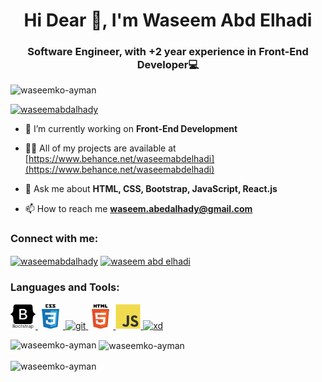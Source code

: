 <h1 align="center">Hi Dear 👋, I'm Waseem Abd Elhadi</h1>
<h3 align="center">Software Engineer, with +2 year experience in Front-End Developer💻</h3>

<p align="left"> <img src="https://komarev.com/ghpvc/?username=waseemko-ayman&label=Profile%20views&color=0e75b6&style=flat" alt="waseemko-ayman" /> </p>

<p align="left"> <a href="https://twitter.com/waseemabdalhady" target="blank"><img src="https://img.shields.io/twitter/follow/waseemabdalhady?logo=twitter&style=for-the-badge" alt="waseemabdalhady" /></a> </p>

- 🔭 I’m currently working on **Front-End Development**

- 👨‍💻 All of my projects are available at [https://www.behance.net/waseemabdelhadi](https://www.behance.net/waseemabdelhadi)

- 💬 Ask me about **HTML, CSS, Bootstrap, JavaScript, React.js**

- 📫 How to reach me **waseem.abedalhady@gmail.com**

<h3 align="left">Connect with me:</h3>
<p align="left">
<a href="https://twitter.com/waseemabdalhady" target="blank"><img align="center" src="https://raw.githubusercontent.com/rahuldkjain/github-profile-readme-generator/master/src/images/icons/Social/twitter.svg" alt="waseemabdalhady" height="30" width="40" /></a>
<a href="https://www.linkedin.com/in/waseem-abd-elhadi-1b293624b/" target="blank"><img align="center" src="https://raw.githubusercontent.com/rahuldkjain/github-profile-readme-generator/master/src/images/icons/Social/linked-in-alt.svg" alt="waseem abd elhadi" height="30" width="40" /></a>
</p>

<h3 align="left">Languages and Tools:</h3>
<p align="left"> <a href="https://getbootstrap.com" target="_blank" rel="noreferrer"> <img src="https://raw.githubusercontent.com/devicons/devicon/master/icons/bootstrap/bootstrap-plain-wordmark.svg" alt="bootstrap" width="40" height="40"/> </a> <a href="https://www.w3schools.com/css/" target="_blank" rel="noreferrer"> <img src="https://raw.githubusercontent.com/devicons/devicon/master/icons/css3/css3-original-wordmark.svg" alt="css3" width="40" height="40"/> </a> <a href="https://git-scm.com/" target="_blank" rel="noreferrer"> <img src="https://www.vectorlogo.zone/logos/git-scm/git-scm-icon.svg" alt="git" width="40" height="40"/> </a> <a href="https://www.w3.org/html/" target="_blank" rel="noreferrer"> <img src="https://raw.githubusercontent.com/devicons/devicon/master/icons/html5/html5-original-wordmark.svg" alt="html5" width="40" height="40"/> </a> <a href="https://developer.mozilla.org/en-US/docs/Web/JavaScript" target="_blank" rel="noreferrer"> <img src="https://raw.githubusercontent.com/devicons/devicon/master/icons/javascript/javascript-original.svg" alt="javascript" width="40" height="40"/> </a> <a href="https://www.adobe.com/products/xd.html" target="_blank" rel="noreferrer"> <img src="https://cdn.worldvectorlogo.com/logos/adobe-xd.svg" alt="xd" width="40" height="40"/> </a> </p>

<p><img align="left" src="https://github-readme-stats.vercel.app/api/top-langs?username=waseemko-ayman&show_icons=true&locale=en&layout=compact" alt="waseemko-ayman" /></p>

<p>&nbsp;<img align="center" src="https://github-readme-stats.vercel.app/api?username=waseemko-ayman&show_icons=true&locale=en" alt="waseemko-ayman" /></p>

<p><img align="center" src="https://github-readme-streak-stats.herokuapp.com/?user=waseemko-ayman&" alt="waseemko-ayman" /></p>


